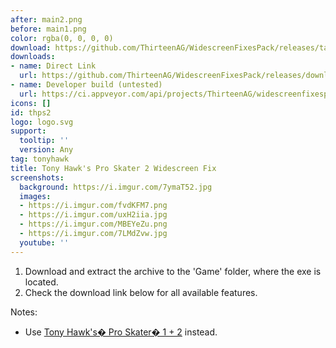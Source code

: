 ```yaml
---
after: main2.png
before: main1.png
color: rgba(0, 0, 0, 0)
download: https://github.com/ThirteenAG/WidescreenFixesPack/releases/tag/thps2
downloads:
- name: Direct Link
  url: https://github.com/ThirteenAG/WidescreenFixesPack/releases/download/thps2/TonyHawksProSkater2.WidescreenFix.zip
- name: Developer build (untested)
  url: https://ci.appveyor.com/api/projects/ThirteenAG/widescreenfixespack/artifacts/TonyHawksProSkater2.WidescreenFix.zip?branch=master
icons: []
id: thps2
logo: logo.svg
support:
  tooltip: ''
  version: Any
tag: tonyhawk
title: Tony Hawk's Pro Skater 2 Widescreen Fix
screenshots:
  background: https://i.imgur.com/7ymaT52.jpg
  images:
  - https://i.imgur.com/fvdKFM7.png
  - https://i.imgur.com/uxH2iia.jpg
  - https://i.imgur.com/MBEYeZu.png
  - https://i.imgur.com/7LMdZvw.jpg
  youtube: ''
---
```


1. Download and extract the archive to the 'Game' folder, where the exe is located.
2. Check the download link below for all available features.

Notes:

* Use [Tony Hawk's� Pro Skater� 1 + 2](https://store.steampowered.com/app/2395210/Tony_Hawks_Pro_Skater_1__2/) instead.
